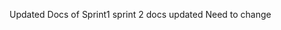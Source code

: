 Updated Docs of Sprint1
s p r i n t   2   d o c s   u p d a t e d  
 N e e d   t o   c h a n g e  
 